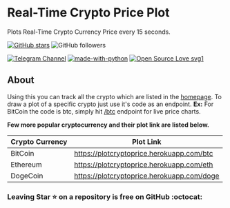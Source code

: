 # Real-Time Crypto Price Plot
Plots Real-Time Crypto Currency Price every 15 seconds.


[![GitHub stars](https://img.shields.io/github/stars/cyberboysumanjay/RealTimeCryptoPrice.svg?style=social&label=Star)](https://github.com/cyberboysumanjay/RealTimeCryptoPrice) ![GitHub followers](https://img.shields.io/github/followers/cyberboysumanjay.svg?style=social&label=Follow)


[![Telegram Channel](https://img.shields.io/badge/Telegram-Channel-orange)](https://t.me/sjprojects)
[![made-with-python](https://img.shields.io/badge/Made%20with-Python-1f425f.svg)](https://www.python.org/) [![Open Source Love svg1](https://badges.frapsoft.com/os/v1/open-source.svg?v=103)](https://github.com/ellerbrock/open-source-badges/)

## About

Using this you can track all the crypto which are listed in the [homepage](https://plotcryptoprice.herokuapp.com).
To draw a plot of a specific crypto just use it's code as an endpoint.
**Ex:** For BitCoin the code is btc, simply hit [/btc](https://plotcryptoprice.herokuapp.com/btc) endpoint for live price charts. 


**Few more popular cryptocurrency and their plot link are listed below.**

| Crypto Currency | Plot Link |
| ------ | ------ |
| BitCoin | https://plotcryptoprice.herokuapp.com/btc |
| Ethereum | https://plotcryptoprice.herokuapp.com/eth |
| DogeCoin | https://plotcryptoprice.herokuapp.com/doge | 



### Leaving Star ⭐ on a repository is free on GitHub :octocat:
